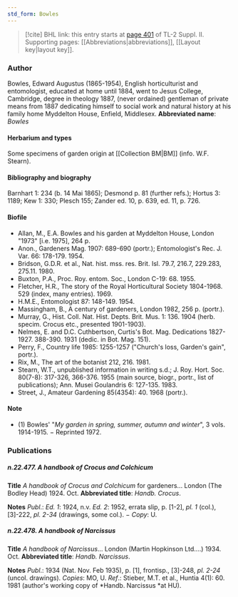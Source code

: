 ```yaml
---
std_form: Bowles
---
```


> [!cite] BHL link: this entry starts at [page 401](https://www.biodiversitylibrary.org/page/33265598) of TL-2 Suppl. II.
> Supporting pages: [[Abbreviations|abbreviations]], [[Layout key|layout key]].

### Author

Bowles, Edward Augustus (1865-1954), English horticulturist and entomologist, educated at home until 1884, went to Jesus College, Cambridge, degree in theology 1887, (never ordained) gentleman of private means from 1887 dedicating himself to social work and natural history at his family home Myddelton House, Enfield, Middlesex. 
**Abbreviated name**: *Bowles*

#### Herbarium and types

Some specimens of garden origin at [[Collection BM|BM]] (info. W.F. Stearn).

#### Bibliography and biography

Barnhart 1: 234 (b. 14 Mai 1865); Desmond p. 81 (further refs.); Hortus 3: 1189; Kew 1: 330; Plesch 155; Zander ed. 10, p. 639, ed. 11, p. 726.

#### Biofile

- Allan, M., E.A. Bowles and his garden at Myddelton House, London "1973" \[i.e. 1975\], 264 p.
- Anon., Gardeners Mag. 1907: 689-690 (portr.); Entomologist's Rec. J. Var. 66: 178-179. 1954.
- Bridson, G.D.R. et al., Nat. hist. mss. res. Brit. Isl. 79.7, 216.7, 229.283, 275.11. 1980.
- Buxton, P.A., Proc. Roy. entom. Soc., London C-19: 68. 1955.
- Fletcher, H.R., The story of the Royal Horticultural Society 1804-1968. 529 (index, many entries). 1969.
- H.M.E., Entomologist 87: 148-149. 1954.
- Massingham, B., A century of gardeners, London 1982, 256 p. (portr.).
- Murray, G., Hist. Coll. Nat. Hist. Depts. Brit. Mus. 1: 136. 1904 (herb. specim. Crocus etc., presented 1901-1903).
- Nelmes, E. and D.C. Cuthbertson, Curtis's Bot. Mag. Dedications 1827-1927. 388-390. 1931 (dedic. in Bot. Mag. 151).
- Perry, F., Country life 1985: 1255-1257 ("Church's loss, Garden's gain", portr.).
- Rix, M., The art of the botanist 212, 216. 1981.
- Stearn, W.T., unpublished information in writing s.d.; J. Roy. Hort. Soc. 80(7-8): 317-326, 366-376. 1955 (main source, biogr., portr., list of publications); Ann. Musei Goulandris 6: 127-135. 1983.
- Street, J., Amateur Gardening 85(4354): 40. 1968 (portr.).

#### Note

- (1) Bowles' "*My garden in spring, summer, autumn and winter*", 3 vols. 1914-1915. − Reprinted 1972.

### Publications

##### n.22.477. A handbook of Crocus and Colchicum

**Title**
*A handbook of Crocus and Colchicum* for gardeners... London (The Bodley Head) 1924. Oct.
**Abbreviated title**: *Handb. Crocus*.

**Notes**
*Publ*.: *Ed. 1*: 1924, n.v.
*Ed. 2*: 1952, errata slip, p. \[1-2\], *pl. 1* (col.), \[3\]-222, *pl. 2-34* (drawings, some col.). − *Copy*: U.

##### n.22.478. A handbook of Narcissus

**Title**
*A handbook of Narcissus*... London (Martin Hopkinson Ltd....) 1934. Oct.
**Abbreviated title**: *Handb. Narcissus*.

**Notes**
*Publ*.: 1934 (Nat. Nov. Feb 1935), p. \[1\], frontisp., \[3\]-248, *pl. 2-24* (uncol. drawings).
*Copies*: MO, U.
*Ref*.: Stieber, M.T. et al., Huntia 4(1): 60. 1981 (author's working copy of *Handb. Narcissus *at HU).

